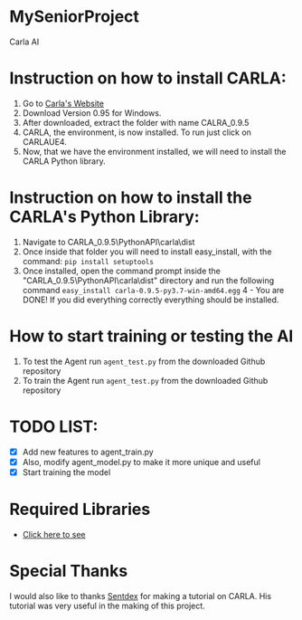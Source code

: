 # MySeniorProject
Carla AI

# Instruction on how to install CARLA:

1. Go to [Carla's Website](http://carla.org/2019/04/03/release-0.9.5/)
2. Download Version 0.95 for Windows.
3. After downloaded, extract the folder with name CALRA_0.9.5
4. CARLA, the environment, is now installed. To run just click on CARLAUE4.
5. Now, that we have the environment installed, we will need to install the CARLA Python library.


# Instruction on how to install the CARLA's Python Library:

1. Navigate to CARLA_0.9.5\PythonAPI\carla\dist
2. Once inside that folder you will need to install easy_install, with the command: `pip install setuptools`
3. Once installed, open the command prompt inside the "CARLA_0.9.5\PythonAPI\carla\dist" directory and run the following command `easy_install carla-0.9.5-py3.7-win-amd64.egg`
4 - You are DONE! If you did everything correctly everything should be installed.

# How to start training or testing the AI

1. To test the Agent run `agent_test.py` from the downloaded Github repository
2. To train the Agent run `agent_test.py` from the downloaded Github repository

# TODO LIST:


- [x] Add new features to agent_train.py
- [x] Also, modify agent_model.py to make it more unique and useful
- [x] Start training the model

# Required Libraries

- [Click here to see](https://github.com/Gerelen/NewSeniorProject/edit/master/requirements.txt)

# Special Thanks

I would also like to thanks [Sentdex](https://youtube.com/user/sentdex) for making a tutorial on CARLA. His tutorial was very useful in the making of this project.
